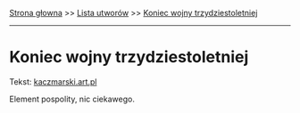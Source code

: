 [Strona głowna](../index.md) >> [Lista utworów](../list.md) >> [Koniec wojny trzydziestoletniej](214.md)

---

# Koniec wojny trzydziestoletniej

Tekst: [kaczmarski.art.pl](https://www.kaczmarski.art.pl/tworczosc/wiersze/koniec-wojny-trzydziestoletniej/)

Element pospolity, nic ciekawego.